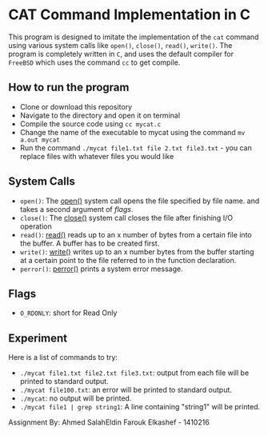 # CAT Command Implementation in C

This program is designed to imitate the implementation of the `cat` command using various system calls like `open()`, `close()`, `read()`, `write()`.
The program is completely written in `C`, and uses the default compiler for `FreeBSD` which uses the command `cc` to get compile.

## How to run the program

- Clone or download this repository
- Navigate to the directory and open it on terminal
- Compile the source code using `cc mycat.c`
- Change the name of the executable to mycat using the command `mv a.out mycat`
- Run the command `./mycat file1.txt file 2.txt file3.txt` - you can replace files with whatever files you would like

System Calls
------------
- `open()`: The [open()](http://man7.org/linux/man-pages/man2/open.2.html) system call opens the file specified by file name. and takes a second argument of _flags_.
- `close()`: The [close()](http://man7.org/linux/man-pages/man2/close.2.html) system call closes the file after finishing I/O operation
- `read()`: [read()](http://man7.org/linux/man-pages/man2/read.2.html) reads up to an x number of bytes from a certain file into the buffer. A buffer has to be created first.
- `write()`: [write()](http://man7.org/linux/man-pages/man2/write.2.html) writes up to an x number bytes from the buffer starting at a certain point to the file referred to in the function declaration.
- `perror()`: [perror()](http://man7.org/linux/man-pages/man3/perror.3.html) prints a system error message.

Flags
-----
- `O_RDONLY`: short for Read Only

Experiment
----------
Here is a list of commands to try:
- `./mycat file1.txt file2.txt file3.txt`: output from each file will be printed to standard output.
- `./mycat file100.txt`: an error will be printed to standard output.
- `./mycat`: no output will be printed.
- `./mycat file1 | grep string1`: A line containing "string1" will be printed.

Assignment By: Ahmed SalahEldin Farouk Elkashef - 1410216
